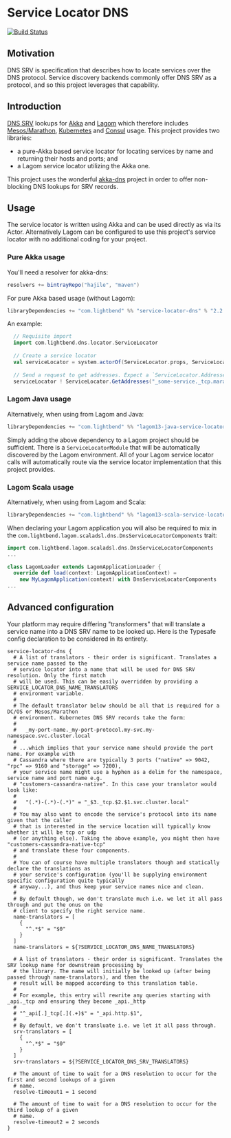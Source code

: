 # Service Locator DNS

[![Build Status](https://api.travis-ci.org/typesafehub/service-locator-dns.png?branch=master)](https://travis-ci.org/typesafehub/service-locator-dns)

## Motivation

DNS SRV is specification that describes how to locate services over the DNS protocol. Service discovery backends commonly offer DNS SRV as a protocol, and so this project leverages that capability.

## Introduction

[DNS SRV](https://tools.ietf.org/html/rfc2782) lookups for [Akka](http://akka.io/) and [Lagom](http://www.lagomframework.com/) which therefore includes [Mesos/Marathon](https://mesosphere.github.io/marathon/), [Kubernetes](http://kubernetes.io/) and [Consul](https://www.consul.io/) usage. This project provides two libraries:

* a pure-Akka based service locator for locating services by name and returning their hosts and ports; and
* a Lagom service locator utilizing the Akka one.

This project uses the wonderful [akka-dns](https://github.com/ilya-epifanov/akka-dns) project in order to offer non-blocking DNS lookups for SRV records.

## Usage

The service locator is written using Akka and can be used directly as via its Actor. Alternatively Lagom can be configured to use this project's service locator with no additional coding for your project.

### Pure Akka usage

You'll need a resolver for akka-dns:

```scala
resolvers += bintrayRepo("hajile", "maven")
```

For pure Akka based usage (without Lagom):

```scala
libraryDependencies += "com.lightbend" %% "service-locator-dns" % "2.2.2"
```

An example:

```scala
  // Requisite import
  import com.lightbend.dns.locator.ServiceLocator
  
  // Create a service locator
  val serviceLocator = system.actorOf(ServiceLocator.props, ServiceLocator.Name)
  
  // Send a request to get addresses. Expect a `ServiceLocator.Addresses` reply.
  serviceLocator ! ServiceLocator.GetAddresses("_some-service._tcp.marathon.mesos")
```

### Lagom Java usage

Alternatively, when using from Lagom and Java:

```scala
libraryDependencies += "com.lightbend" %% "lagom13-java-service-locator-dns" % "2.2.2"
```

Simply adding the above dependency to a Lagom project should be sufficient. There is a `ServiceLocatorModule` that will be automatically discovered by the Lagom environment. All of your Lagom service locator calls will automatically route via the service locator implementation that this project provides.

### Lagom Scala usage

Alternatively, when using from Lagom and Scala:

```scala
libraryDependencies += "com.lightbend" %% "lagom13-scala-service-locator-dns" % "2.2.2"
```

When declaring your Lagom application you will also be required to mix in the `com.lightbend.lagom.scaladsl.dns.DnsServiceLocatorComponents` trait:

```scala
import com.lightbend.lagom.scaladsl.dns.DnsServiceLocatorComponents  
...

class LagomLoader extends LagomApplicationLoader {
  override def load(context: LagomApplicationContext) = 
    new MyLagomApplication(context) with DnsServiceLocatorComponents
...
```

## Advanced configuration

Your platform may require differing "transformers" that will translate a service name
into a DNS SRV name to be looked up. Here is the Typesafe config declaration to be 
considered in its entirety.

```
service-locator-dns {
  # A list of translators - their order is significant. Translates a service name passed to the
  # service locator into a name that will be used for DNS SRV resolution. Only the first match
  # will be used. This can be easily overridden by providing a SERVICE_LOCATOR_DNS_NAME_TRANSLATORS
  # environment variable.
  #
  # The default translator below should be all that is required for a DC/OS or Mesos/Marathon
  # environment. Kubernetes DNS SRV records take the form:
  #
  #   _my-port-name._my-port-protocol.my-svc.my-namespace.svc.cluster.local
  #
  # ...which implies that your service name should provide the port name. For example with
  # Cassandra where there are typically 3 ports ("native" => 9042, "rpc" => 9160 and "storage" => 7200),
  # your service name might use a hyphen as a delim for the namespace, service name and port name e.g.
  # "customers-cassandra-native". In this case your translator would look like:
  #
  #   "(.*)-(.*)-(.*)" = "_$3._tcp.$2.$1.svc.cluster.local"
  #
  # You may also want to encode the service's protocol into its name given that the caller
  # that is interested in the service location will typically know whether it will be tcp or udp
  # (or anything else). Taking the above example, you might then have "customers-cassandra-native-tcp"
  # and translate these four components.
  #
  # You can of course have multiple translators though and statically declare the translations as
  # your service's configuration (you'll be supplying environment specific configuration quite typically
  # anyway...), and thus keep your service names nice and clean.
  #
  # By default though, we don't translate much i.e. we let it all pass through and put the onus on the
  # client to specify the right service name.
  name-translators = [
    {
      "^.*$" = "$0"
    }
  ]
  name-translators = ${?SERVICE_LOCATOR_DNS_NAME_TRANSLATORS}

  # A list of translators - their order is significant. Translates the SRV lookup name for downstream processing by
  # the library. The name will initially be looked up (after being passed through name-translators), and then the
  # result will be mapped according to this translation table.
  #
  # For example, this entry will rewrite any queries starting with _api._tcp and ensuring they become _api._http
  #
  # "^_api[.]_tcp[.](.+)$" = "_api.http.$1",
  #
  # By default, we don't transluate i.e. we let it all pass through.
  srv-translators = [
    {
      "^.*$" = "$0"
    }
  ]
  srv-translators = ${?SERVICE_LOCATOR_DNS_SRV_TRANSLATORS}

  # The amount of time to wait for a DNS resolution to occur for the first and second lookups of a given
  # name.
  resolve-timeout1 = 1 second

  # The amount of time to wait for a DNS resolution to occur for the third lookup of a given
  # name.
  resolve-timeout2 = 2 seconds
}
```
